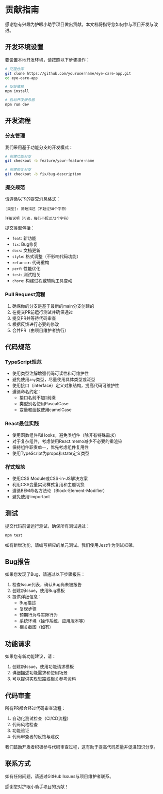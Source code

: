 # 贡献指南

感谢您有兴趣为护眼小助手项目做出贡献。本文档将指导您如何参与项目开发与改进。

## 开发环境设置

要设置本地开发环境，请按照以下步骤操作：

```bash
# 克隆仓库
git clone https://github.com/yourusername/eye-care-app.git
cd eye-care-app

# 安装依赖
npm install

# 启动开发服务器
npm run dev
```

## 开发流程

### 分支管理

我们采用基于功能分支的开发模式：

```bash
# 创建功能分支
git checkout -b feature/your-feature-name

# 创建修复分支
git checkout -b fix/bug-description
```

### 提交规范

请遵循以下的提交消息格式：

```
[类型]: 简短描述（不超过50个字符）

详细说明（可选，每行不超过72个字符）
```

提交类型包括：
- `feat`: 新功能
- `fix`: Bug修复
- `docs`: 文档更新
- `style`: 格式调整（不影响代码功能）
- `refactor`: 代码重构
- `perf`: 性能优化
- `test`: 测试相关
- `chore`: 构建过程或辅助工具变动

### Pull Request流程

1. 确保你的分支是基于最新的main分支创建的
2. 在提交PR前运行测试并确保通过
3. 提交PR并等待代码审查
4. 根据反馈进行必要的修改
5. 合并PR（由项目维护者执行）

## 代码规范

### TypeScript规范

- 使用类型注解增强代码可读性和可维护性
- 避免使用`any`类型，尽量使用具体类型或泛型
- 使用接口（interface）定义对象结构，提高代码可维护性
- 遵循命名约定：
  - 接口名前不加`I`前缀
  - 类型别名使用PascalCase
  - 变量和函数使用camelCase

### React最佳实践

- 使用函数组件和Hooks，避免类组件（除非有特殊需求）
- 对于复杂组件，考虑使用React.memo减少不必要的重渲染
- 保持组件职责单一，优先考虑组件复用性
- 使用TypeScript为props和state定义类型

### 样式规范

- 使用CSS Module或CSS-in-JS解决方案
- 利用CSS变量实现样式复用和主题切换
- 遵循BEM命名方法论（Block-Element-Modifier）
- 避免使用!important

## 测试

提交代码前请运行测试，确保所有测试通过：

```bash
npm test
```

如有新增功能，请编写相应的单元测试。我们使用Jest作为测试框架。

## Bug报告

如果您发现了Bug，请通过以下步骤报告：

1. 检查Issue列表，确认Bug尚未被报告
2. 创建新Issue，使用Bug模板
3. 提供详细信息：
   - Bug描述
   - 复现步骤
   - 预期行为与实际行为
   - 系统环境（操作系统、应用版本等）
   - 相关截图（如有）

## 功能请求

如果您有新功能建议，请：

1. 创建新Issue，使用功能请求模板
2. 详细描述功能需求和使用场景
3. 可以提供实现思路或相关参考资料

## 代码审查

所有PR都会经过代码审查流程：

1. 自动化测试检查（CI/CD流程）
2. 代码风格检查
3. 功能验证
4. 代码审查者的反馈与建议

我们鼓励开发者积极参与代码审查过程，这有助于提高代码质量并促进知识分享。

## 联系方式

如有任何问题，请通过GitHub Issues与项目维护者联系。

感谢您对护眼小助手项目的贡献！